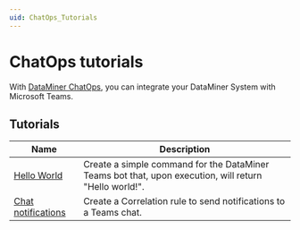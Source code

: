 ```yaml
---
uid: ChatOps_Tutorials
---
```


# ChatOps tutorials

With [DataMiner ChatOps](xref:ChatOps), you can integrate your DataMiner System with Microsoft Teams.

## Tutorials

| Name | Description|
|--|--|
| [Hello World](xref:ChatOps_Tutorials_Custom_Command_Hello_World) | Create a simple command for the DataMiner Teams bot that, upon execution, will return "Hello world!". |
| [Chat notifications](xref:ChatOps_Tutorials_Chat_Notification) | Create a Correlation rule to send notifications to a Teams chat. |
